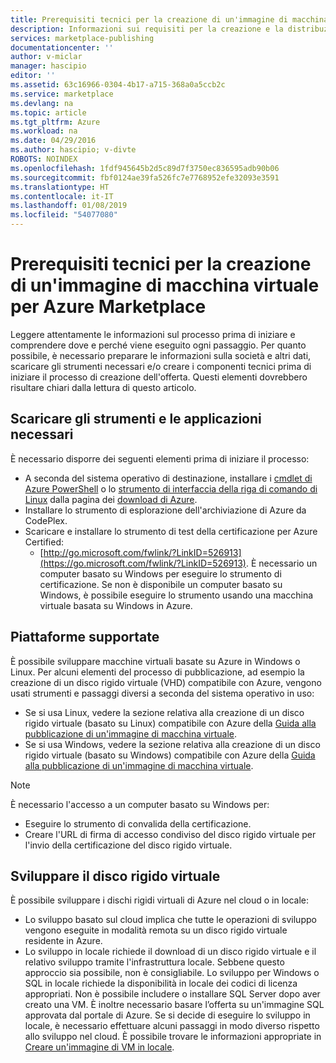 ```yaml
---
title: Prerequisiti tecnici per la creazione di un'immagine di macchina virtuale per Azure Marketplace | Documentazione Microsoft
description: Informazioni sui requisiti per la creazione e la distribuzione di un'immagine di macchina virtuale in Azure Marketplace per l'acquisto da parte di altri utenti.
services: marketplace-publishing
documentationcenter: ''
author: v-miclar
manager: hascipio
editor: ''
ms.assetid: 63c16966-0304-4b17-a715-368a0a5ccb2c
ms.service: marketplace
ms.devlang: na
ms.topic: article
ms.tgt_pltfrm: Azure
ms.workload: na
ms.date: 04/29/2016
ms.author: hascipio; v-divte
ROBOTS: NOINDEX
ms.openlocfilehash: 1fdf945645b2d5c89d7f3750ec836595adb90b06
ms.sourcegitcommit: fbf0124ae39fa526fc7e7768952efe32093e3591
ms.translationtype: HT
ms.contentlocale: it-IT
ms.lasthandoff: 01/08/2019
ms.locfileid: "54077080"
---
```

# <a name="technical-prerequisites-for-creating-a-virtual-machine-image-for-the-azure-marketplace"></a>Prerequisiti tecnici per la creazione di un'immagine di macchina virtuale per Azure Marketplace
Leggere attentamente le informazioni sul processo prima di iniziare e comprendere dove e perché viene eseguito ogni passaggio. Per quanto possibile, è necessario preparare le informazioni sulla società e altri dati, scaricare gli strumenti necessari e/o creare i componenti tecnici prima di iniziare il processo di creazione dell'offerta. Questi elementi dovrebbero risultare chiari dalla lettura di questo articolo.  

## <a name="download-needed-tools--applications"></a>Scaricare gli strumenti e le applicazioni necessari
È necessario disporre dei seguenti elementi prima di iniziare il processo:

* A seconda del sistema operativo di destinazione, installare i [cmdlet di Azure PowerShell](https://www.microsoft.com/web/handlers/webpi.ashx/getinstaller/WindowsAzurePowershellGet.3f.3f.3fnew.appids) o lo [strumento di interfaccia della riga di comando di Linux](https://go.microsoft.com/fwlink/?LinkId=253472&clcid=0x409) dalla pagina dei [download di Azure](https://azure.microsoft.com/downloads/).
* Installare lo strumento di esplorazione dell'archiviazione di Azure da CodePlex.
* Scaricare e installare lo strumento di test della certificazione per Azure Certified:
  * [http://go.microsoft.com/fwlink/?LinkID=526913](https://go.microsoft.com/fwlink/?LinkID=526913). È necessario un computer basato su Windows per eseguire lo strumento di certificazione. Se non è disponibile un computer basato su Windows, è possibile eseguire lo strumento usando una macchina virtuale basata su Windows in Azure.

## <a name="platforms-supported"></a>Piattaforme supportate
È possibile sviluppare macchine virtuali basate su Azure in Windows o Linux. Per alcuni elementi del processo di pubblicazione, ad esempio la creazione di un disco rigido virtuale (VHD) compatibile con Azure, vengono usati strumenti e passaggi diversi a seconda del sistema operativo in uso:  

* Se si usa Linux, vedere la sezione relativa alla creazione di un disco rigido virtuale (basato su Linux) compatibile con Azure della [Guida alla pubblicazione di un'immagine di macchina virtuale](marketplace-publishing-vm-image-creation.md).
* Se si usa Windows, vedere la sezione relativa alla creazione di un disco rigido virtuale (basato su Windows) compatibile con Azure della [Guida alla pubblicazione di un'immagine di macchina virtuale](marketplace-publishing-vm-image-creation.md).

> [!NOTE]
> È necessario l'accesso a un computer basato su Windows per:
> 
> * Eseguire lo strumento di convalida della certificazione.
> * Creare l'URL di firma di accesso condiviso del disco rigido virtuale per l'invio della certificazione del disco rigido virtuale.
> 
> 

## <a name="develop-your-vhd"></a>Sviluppare il disco rigido virtuale
È possibile sviluppare i dischi rigidi virtuali di Azure nel cloud o in locale:

* Lo sviluppo basato sul cloud implica che tutte le operazioni di sviluppo vengono eseguite in modalità remota su un disco rigido virtuale residente in Azure.
* Lo sviluppo in locale richiede il download di un disco rigido virtuale e il relativo sviluppo tramite l'infrastruttura locale. Sebbene questo approccio sia possibile, non è consigliabile. Lo sviluppo per Windows o SQL in locale richiede la disponibilità in locale dei codici di licenza appropriati. Non è possibile includere o installare SQL Server dopo aver creato una VM. È inoltre necessario basare l’offerta su un'immagine SQL approvata dal portale di Azure. Se si decide di eseguire lo sviluppo in locale, è necessario effettuare alcuni passaggi in modo diverso rispetto allo sviluppo nel cloud. È possibile trovare le informazioni appropriate in [Creare un'immagine di VM in locale](marketplace-publishing-vm-image-creation-on-premise.md).

[link-acct-creation]:marketplace-publishing-accounts-creation-registration.md
